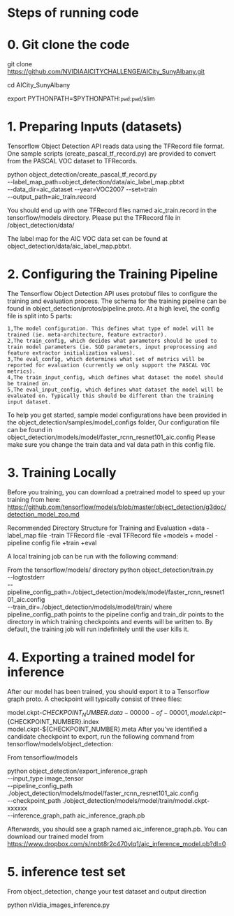 # Steps of running code

# 0. Git clone the code

git clone https://github.com/NVIDIAAICITYCHALLENGE/AICity_SunyAlbany.git

cd AICity_SunyAlbany

export PYTHONPATH=$PYTHONPATH:`pwd`:`pwd`/slim

# 1. Preparing Inputs (datasets)
Tensorflow Object Detection API reads data using the TFRecord file format. One sample scripts (create_pascal_tf_record.py) are provided to convert from the PASCAL VOC dataset to TFRecords.

python object_detection/create_pascal_tf_record.py \
    --label_map_path=object_detection/data/aic_label_map.pbtxt \
    --data_dir=aic_dataset --year=VOC2007 --set=train \
    --output_path=aic_train.record

You should end up with one TFRecord files named aic_train.record in the tensorflow/models directory.
Please put the TFRecord file in /object_detection/data/

The label map for the AIC VOC data set can be found at object_detection/data/aic_label_map.pbtxt.    


# 2. Configuring the Training Pipeline

The Tensorflow Object Detection API uses protobuf files to configure the training and evaluation process. The schema for the training pipeline can be found in object_detection/protos/pipeline.proto. At a high level, the config file is split into 5 parts:

	1,The model configuration. This defines what type of model will be trained (ie. meta-architecture, feature extractor).
	2,The train_config, which decides what parameters should be used to train model parameters (ie. SGD parameters, input preprocessing and feature extractor initialization values).
	3,The eval_config, which determines what set of metrics will be reported for evaluation (currently we only support the PASCAL VOC metrics).
	4,The train_input_config, which defines what dataset the model should be trained on.
	5,The eval_input_config, which defines what dataset the model will be evaluated on. Typically this should be different than the training input dataset.

To help you get started, sample model configurations have been provided in the object_detection/samples/model_configs folder,
Our configuration file can be found in object_detection/models/model/faster_rcnn_resnet101_aic.config
Please make sure you change the train data and val data path in this config file.      


# 3. Training Locally

Before you training, you can download a pretrained model to speed up your training from here:
https://github.com/tensorflow/models/blob/master/object_detection/g3doc/detection_model_zoo.md

Recommended Directory Structure for Training and Evaluation
+data
     -label_map file
     -train TFRecord file
     -eval TFRecord file
+models
     + model
        -pipeline config file
        +train
        +eval

A local training job can be run with the following command:

From the tensorflow/models/ directory
python object_detection/train.py \
    --logtostderr \
    --pipeline_config_path=./object_detection/models/model/faster_rcnn_resnet101_aic.config \
    --train_dir=./object_detection/models/model/train/
where pipeline_config_path points to the pipeline config and train_dir points to the directory in which training checkpoints and events will be written to. By default, the training job will run indefinitely until the user kills it.


# 4. Exporting a trained model for inference

After our model has been trained, you should export it to a Tensorflow graph proto. A checkpoint will typically consist of three files:

model.ckpt-${CHECKPOINT_NUMBER}.data-00000-of-00001,
model.ckpt-${CHECKPOINT_NUMBER}.index
model.ckpt-${CHECKPOINT_NUMBER}.meta
After you've identified a candidate checkpoint to export, run the following command from tensorflow/models/object_detection:

From tensorflow/models

python object_detection/export_inference_graph \
    --input_type image_tensor \
    --pipeline_config_path ./object_detection/models/model/faster_rcnn_resnet101_aic.config \
    --checkpoint_path ./object_detection/models/model/train/model.ckpt-xxxxxx \
    --inference_graph_path aic_inference_graph.pb
    
Afterwards, you should see a graph named aic_inference_graph.pb.
You can download our trained model from https://www.dropbox.com/s/nnbt8r2c470ylq1/aic_inference_model.pb?dl=0

# 5. inference test set

From object_detection, change your test dataset and output direction

python nVidia_images_inference.py   